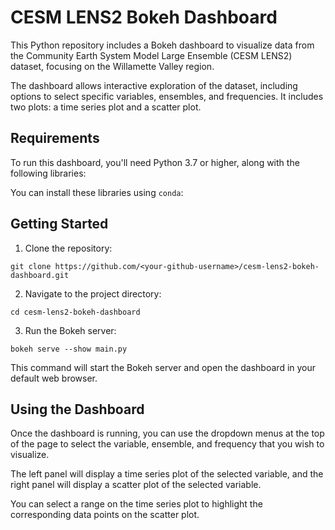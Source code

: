 # CESM LENS2 Bokeh Dashboard

This Python repository includes a Bokeh dashboard to visualize data from the Community Earth System Model Large Ensemble (CESM LENS2) dataset, focusing on the Willamette Valley region.

The dashboard allows interactive exploration of the dataset, including options to select specific variables, ensembles, and frequencies. It includes two plots: a time series plot and a scatter plot.

## Requirements

To run this dashboard, you'll need Python 3.7 or higher, along with the following libraries:

You can install these libraries using `conda`:

## Getting Started

1. Clone the repository:
```
git clone https://github.com/<your-github-username>/cesm-lens2-bokeh-dashboard.git
```
2. Navigate to the project directory:
```
cd cesm-lens2-bokeh-dashboard
```
3. Run the Bokeh server:
```
bokeh serve --show main.py
```
This command will start the Bokeh server and open the dashboard in your default web browser.

## Using the Dashboard

Once the dashboard is running, you can use the dropdown menus at the top of the page to select the variable, ensemble, and frequency that you wish to visualize.

The left panel will display a time series plot of the selected variable, and the right panel will display a scatter plot of the selected variable.

You can select a range on the time series plot to highlight the corresponding data points on the scatter plot.
